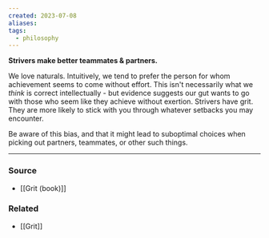 ```yaml
---
created: 2023-07-08
aliases: 
tags:
  - philosophy
---
```

**Strivers make better teammates & partners.**

We love naturals. Intuitively, we tend to prefer the person for whom achievement seems to come without effort. This isn't necessarily what we *think* is correct intellectually - but evidence suggests our gut wants to go with those who seem like they achieve without exertion. Strivers have grit. They are more likely to stick with you through whatever setbacks you may encounter. 

Be aware of this bias, and that it might lead to suboptimal choices when picking out partners, teammates, or other such things.

---

### Source
- [[Grit (book)]]

### Related
- [[Grit]]